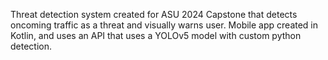 Threat detection system created for ASU 2024 Capstone that detects oncoming traffic as a threat and visually warns user. Mobile app created in Kotlin, and uses an API that uses a YOLOv5 model with custom python detection.
